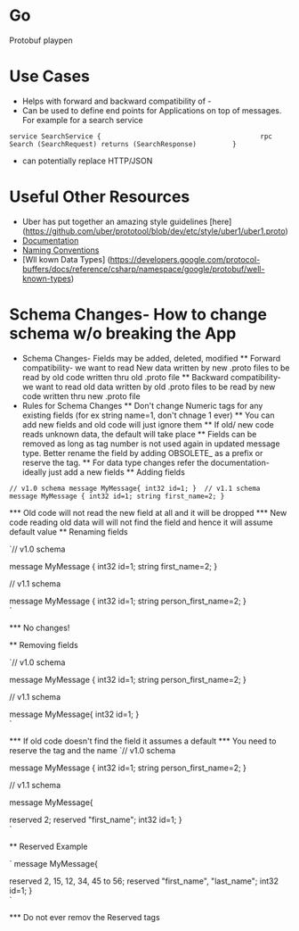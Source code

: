 # Go
Protobuf playpen 

# Use Cases

* Helps with forward and backward compatibility of -
* Can be used to define end points for Applications on top of messages. For example for a search service

` service SearchService {                                       
    rpc Search (SearchRequest) returns (SearchResponse)        
}                                                                       `

* can potentially replace HTTP/JSON


# Useful Other Resources 

* Uber has put together an amazing style guidelines [here] (https://github.com/uber/prototool/blob/dev/etc/style/uber1/uber1.proto)
* [Documentation](https://developers.google.com/protocol-buffers/docs/proto3)
* [Naming Conventions](https://developers.google.com/protocol-buffers/docs/reference/csharp/namespace/google/protobuf/well-known-types)
* [Wll kown Data Types] (https://developers.google.com/protocol-buffers/docs/reference/csharp/namespace/google/protobuf/well-known-types)

# Schema Changes- How to change schema w/o breaking the App

* Schema Changes- Fields may be added, deleted, modified 
** Forward compatibility- we want to read New data written by new .proto files to be read by old code written thru old .proto file
** Backward compatibility- we want to read old data written by old .proto files to be read by new code written thru new .proto file
* Rules for Schema Changes
** Don't change Numeric tags for any existing fields (for ex string name=1, don't chnage 1 ever)
** You can add new fields and old code will just ignore them
** If old/ new code reads unknown data, the default will take place
** Fields can be removed as long as tag number is not used again in updated message type. Better rename the field by adding OBSOLETE_ as a prefix or reserve the tag. 
** For data type changes refer the documentation- ideally just add a new fields
** Adding fields 

`// v1.0 schema
message MyMessage{
    int32 id=1;
} 
// v1.1 schema
message MyMessage {
    int32 id=1;
    string first_name=2;
}                                               `

*** Old code will not read the new field at all and it will be dropped
*** New code reading old data will will not find the field and hence it will assume default value
** Renaming fields

`// v1.0 schema

message MyMessage {
    int32 id=1;
    string first_name=2;
}  

// v1.1 schema

message MyMessage {
    int32 id=1;
    string person_first_name=2;
}  
                                             `

*** No changes!

** Removing fields

`// v1.0 schema

message MyMessage {
    int32 id=1;
    string person_first_name=2;
}  

// v1.1 schema

message MyMessage{
    int32 id=1;
}  
                                             `

*** If old code doesn't find the field it assumes a default
*** You need to reserve the tag and the name
`// v1.0 schema

message MyMessage {
    int32 id=1;
    string person_first_name=2;
}  

// v1.1 schema

message MyMessage{

reserved 2;
reserved "first_name";
    int32 id=1;
}  
                                             `

** Reserved Example

`
message MyMessage{

reserved 2, 15, 12, 34, 45 to 56;
reserved "first_name", "last_name";
    int32 id=1;
}  
                                             `

*** Do not ever remov the Reserved tags


